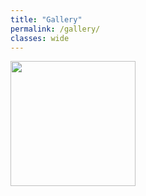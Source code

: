 ```yaml
---
title: "Gallery"
permalink: /gallery/
classes: wide
---
```


<img src="{{site.baseurl}}/images/photos/fig12b1_copy.png" width="200"/>